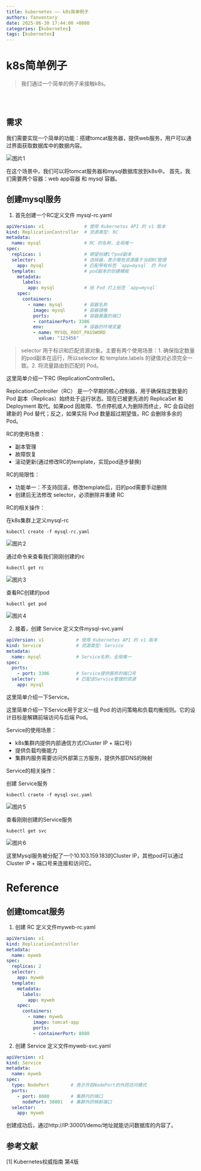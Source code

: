 ```yaml
---
title: kubernetes —— k8s简单例子
authors: fanventory
date: 2025-06-30 17:44:00 +0800
categories: [kubernetes]
tags: [kubernetes]
---
```


# k8s简单例子
> 我们通过一个简单的例子来接触k8s。

<br>
<br>

## 需求

我们需要实现一个简单的功能：搭建tomcat服务器，提供web服务，用户可以通过界面获取数据库中的数据内容。

![图片1](image/根分区扩容_pic1.png)

在这个场景中，我们可以将tomcat服务器和mysql数据库放到k8s中。
首先，我们需要两个容器：web app容器 和 mysql 容器。

## 创建mysql服务

1. 首先创建一个RC定义文件 mysql-rc.yaml

```yaml
apiVersion: v1               # 使用 Kubernetes API 的 v1 版本
kind: ReplicationController  # 资源类型: RC 
metadata:
  name: mysql                # RC 的名称，全局唯一
spec:
  replicas: 1                # 期望创建1个pod副本
  selector:                  # 选择器，表示哪些资源属于当前RC管理
    app: mysql               # 匹配带有标签 `app=mysql` 的 Pod
  template:                  # pod副本的创建模板
    metadata:
      labels:
        app: mysql           # 给 Pod 打上标签 `app=mysql`
    spec:
      containers:
        - name: mysql        # 容器名称
          image: mysql       # 容器镜像
          ports:             # 容器暴露的端口
          - containerPort: 3306
          env:               # 容器的环境变量
          - name: MYSQL_ROOT_PASSWORD
            value: "123456"
```

> selector 用于标识和匹配资源对象。主要有两个使用场景：1. 确保指定数量的pod副本在运行，所以selector 和 template.labels 的键值对必须完全一致。2. 将流量路由到匹配的 Pod。

这里简单介绍一下RC (ReplicationController)。

ReplicationController（RC） 是一个早期的核心控制器，用于确保指定数量的 Pod 副本（Replicas）始终处于运行状态。现在已被更先进的 ReplicaSet 和 Deployment 取代。如果pod 因故障、节点停机或人为删除而终止，RC 会自动创建新的 Pod 替代；反之，如果实际 Pod 数量超过期望值，RC 会删除多余的 Pod。

RC的使用场景：
+ 副本管理
+ 故障恢复
+ 滚动更新(通过修改RC的template，实现pod逐步替换)

RC的局限性：
+ 功能单一：不支持回滚，修改template后，旧的pod需要手动删除
+ 创建后无法修改 selector，必须删除并重建 RC

RC的相关操作：

在k8s集群上定义mysql-rc

```
kubectl create -f mysql-rc.yaml
```

![图片2](image/根分区扩容_pic2.png)

通过命令来查看我们刚刚创建的rc

```
kubectl get rc
```

![图片3](image/根分区扩容_pic3.png)

查看RC创建的pod

```
kubectl get pod
```

![图片4](image/根分区扩容_pic4.png)

2. 接着，创建 Service 定义文件mysql-svc.yaml

```yaml
apiVersion: v1            # 使用 Kubernetes API 的 v1 版本
kind: Service             # 资源类型: Service
metadata:
  name: mysql             # Service名称，全局唯一
spec:
  ports:
    - port: 3306          # Service提供服务的端口号
  selector:               # 匹配该Service管理的资源
    app: mysql
```

这里简单介绍一下Service。

这里简单介绍一下Service用于定义一组 Pod 的访问策略和负载均衡规则。它的设计目标是解耦前端访问与后端 Pod。

Service的使用场景：
+ k8s集群内提供内部通信方式(Cluster IP + 端口号)
+ 提供负载均衡能力
+ 集群内服务需要访问外部第三方服务，提供外部DNS的映射

Service的相关操作：

创建 Service服务

```
kubectl craete -f mysql-svc.yaml
```

![图片5](image/根分区扩容_pic5.png)

查看刚刚创建的Service服务

```
kubectl get svc
```

![图片6](image/根分区扩容_pic6.png)

这里Mysql服务被分配了一个10.103.159.183的Cluster IP，其他pod可以通过Cluster IP + 端口号来连接和访问它。


# Reference

## 创建tomcat服务

1. 创建 RC 定义文件myweb-rc.yaml

```yaml
apiVersion: v1              
kind: ReplicationController  
metadata:
  name: myweb                
spec:
  replicas: 2               
  selector:               
    app: myweb               
  template:                 
    metadata:
      labels:
        app: myweb           
    spec:
      containers:
        - name: myweb        
          image: tomcat-app
          ports:            
          - containerPort: 8080
```

2. 创建 Service 定义文件myweb-svc.yaml

```yaml
apiVersion: v1              
kind: Service  
metadata:
  name: myweb                
spec:
  type: NodePort        # 表示开启NodePort的外网访问模式
  ports:               
    - port: 8080        # 集群内的端口
      nodePort: 30001   # 集群外的映射端口
  selector:
    app: myweb
```

创建成功后，通过http://IP:30001/demo/地址就能访问数据库的内容了。

## 参考文献

[1] Kubernetes权威指南 第4版
